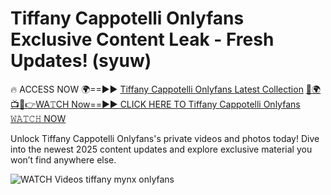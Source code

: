 # Tiffany Cappotelli Onlyfans Exclusive Content Leak - Fresh Updates! (syuw)

🔥 ACCESS NOW 🌍==►► <a href="https://tinyurl.com/3fjeunct" rel="nofollow">Tiffany Cappotelli Onlyfans Latest Collection</a></h3>
[🔴🌍📺📱👉WA𝚃CH Now==►► CLICK HERE TO Tiffany Cappotelli Onlyfans 𝚆𝙰𝚃𝙲𝙷 NOW](https://tinyurl.com/3fjeunct)

Unlock Tiffany Cappotelli Onlyfans's private videos and photos today! Dive into the newest 2025 content updates and explore exclusive material you won’t find anywhere else.


<a href="https://tinyurl.com/3fjeunct" rel="nofollow" data-target="animated-image.originalLink"><img src="https://camo.githubusercontent.com/8a4f000d20f83aca3bf7ec5f350d767afa0574a8a352519fd8cfa583a6f93a33/68747470733a2f2f692e696d6775722e636f6d2f644a486b345a712e676966" alt="WATCH Videos" data-canonical-src="https://i.imgur.com/dJHk4Zq.gif" style="max-width: 100%; display: inline-block;" data-target="animated-image.originalImage"></a>
tiffany mynx onlyfans